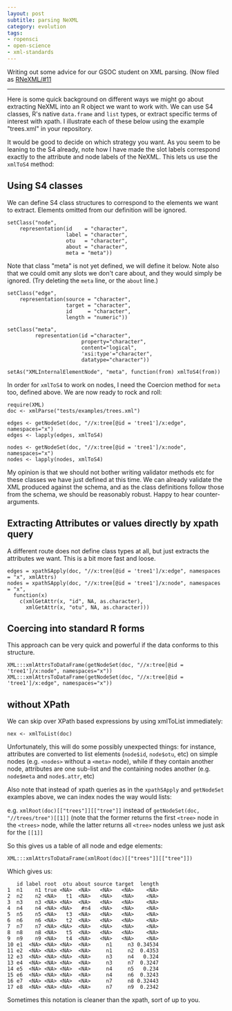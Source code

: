 ```yaml
---
layout: post
subtitle: parsing NeXML
category: evolution
tags: 
- ropensci
- open-science
- xml-standards
---
```



Writing out some advice for our GSOC student on XML parsing.  (Now filed as [RNeXML/#11](https://github.com/shumelchyk/RNeXML/issues/11)

-------------------------------

Here is some quick background on different ways we might go about extracting NeXML into an R object we want to work with.  We can use S4 classes, R's native `data.frame` and `list` types, or extract specific terms of interest with xpath.  I illustrate each of these below using the example "trees.xml" in your repository.  


It would be good to decide on which strategy you want.  As you seem to be leaning to the S4 already, note how I have made the slot labels correspond exactly to the attribute and node labels of the NeXML.  This lets us use the `xmlToS4` method:


## Using S4 classes 

We can define S4 class structures to correspond to the elements we want to extract.  Elements omitted from our definition will be ignored.  

```{r}
setClass("node",
    representation(id    = "character",
                   label = "character",
                   otu   = "character",
                   about = "character",
                   meta = "meta"))
```
Note that class "meta" is not yet defined, we will define it below.  Note also that we could omit any slots we don't care about, and they would simply be ignored.  (Try deleting the `meta` line, or the `about` line.)


```{r}
setClass("edge",
    representation(source = "character",
                   target = "character",
                   id     = "character",
                   length = "numeric"))
```



```{r}
setClass("meta",
         representation(id ="character",
                        property="character",
                        content="logical",
                        'xsi:type'="character",
                        datatype="character"))

setAs("XMLInternalElementNode", "meta", function(from) xmlToS4(from))
```

In order for `xmlToS4` to work on nodes, I need the Coercion method for `meta` too, defined above.  We are now ready to rock and roll:


```{r}
require(XML)
doc <- xmlParse("tests/examples/trees.xml")

edges <- getNodeSet(doc, "//x:tree[@id = 'tree1']/x:edge", namespaces="x")
edges <- lapply(edges, xmlToS4)

nodes <- getNodeSet(doc, "//x:tree[@id = 'tree1']/x:node", namespaces="x")
nodes <- lapply(nodes, xmlToS4)
```

My opinion is that we should not bother writing validator methods etc for these classes we have just defined at this time.  We can already validate the XML produced against the schema, and as the class definitions follow those from the schema, we should be reasonably robust.  Happy to hear counter-arguments.  



## Extracting Attributes or values directly by xpath query

A different route does not define class types at all, but just extracts the attributes we want.  This is a bit more fast and loose.    

```{r}
edges = xpathSApply(doc, "//x:tree[@id = 'tree1']/x:edge", namespaces = "x", xmlAttrs)
nodes = xpathSApply(doc, "//x:tree[@id = 'tree1']/x:node", namespaces = "x", 
  function(x) 
    c(xmlGetAttr(x, "id", NA, as.character),  
      xmlGetAttr(x, "otu", NA, as.character)))
```

## Coercing into standard R forms 

This approach can be very quick and powerful if the data conforms to this structure.  

```{r}
XML:::xmlAttrsToDataFrame(getNodeSet(doc, "//x:tree[@id = 'tree1']/x:node", namespaces="x"))
XML:::xmlAttrsToDataFrame(getNodeSet(doc, "//x:tree[@id = 'tree1']/x:edge", namespaces="x"))
```

## without XPath

We can skip over XPath based expressions by using xmlToList immediately:

```{r}
nex <- xmlToList(doc)
```

Unfortunately, this will do some possibly unexpected things: for instance, attributes are converted to list elements (`node$id`, `node$otu`, etc) on simple nodes (e.g. `<nodes>` without a `<meta>` node), while if they contain another node, attributes are one sub-list and the containing nodes another (e.g. `node$meta` and `node$.attr`, etc)

Also note that instead of xpath queries as in the `xpathSApply` and  `getNodeSet` examples above, we can index nodes the way would lists:

e.g.  `xmlRoot(doc)[["trees"]][["tree"]]` instead of `getNodeSet(doc, "//trees/tree")[[1]]` (note that the former returns the first `<tree>` node in the `<trees>` node, while the latter returns all `<tree>` nodes unless we just ask for the `[[1]]`

So this gives us a table of all node and edge elements:

```{r}
XML:::xmlAttrsToDataFrame(xmlRoot(doc)[["trees"]][["tree"]])
```

Which gives us:

```
   id label root  otu about source target  length
1  n1    n1 true <NA>  <NA>   <NA>   <NA>    <NA>
2  n2    n2 <NA>   t1  <NA>   <NA>   <NA>    <NA>
3  n3    n3 <NA> <NA>  <NA>   <NA>   <NA>    <NA>
4  n4    n4 <NA> <NA>   #n4   <NA>   <NA>    <NA>
5  n5    n5 <NA>   t3  <NA>   <NA>   <NA>    <NA>
6  n6    n6 <NA>   t2  <NA>   <NA>   <NA>    <NA>
7  n7    n7 <NA> <NA>  <NA>   <NA>   <NA>    <NA>
8  n8    n8 <NA>   t5  <NA>   <NA>   <NA>    <NA>
9  n9    n9 <NA>   t4  <NA>   <NA>   <NA>    <NA>
10 e1  <NA> <NA> <NA>  <NA>     n1     n3 0.34534
11 e2  <NA> <NA> <NA>  <NA>     n1     n2  0.4353
12 e3  <NA> <NA> <NA>  <NA>     n3     n4   0.324
13 e4  <NA> <NA> <NA>  <NA>     n3     n7  0.3247
14 e5  <NA> <NA> <NA>  <NA>     n4     n5   0.234
15 e6  <NA> <NA> <NA>  <NA>     n4     n6  0.3243
16 e7  <NA> <NA> <NA>  <NA>     n7     n8 0.32443
17 e8  <NA> <NA> <NA>  <NA>     n7     n9  0.2342
```

Sometimes this notation is cleaner than the xpath, sort of up to you.  



